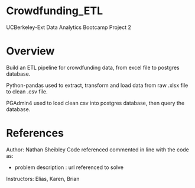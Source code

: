 # Crowdfunding_ETL
UCBerkeley-Ext Data Analytics Bootcamp Project 2

# Overview

Build an ETL pipeline for crowdfunding data, from excel file to postgres database.

Python-pandas used to extract, transform and load data from raw .xlsx file to clean .csv file.

PGAdmin4 used to load clean csv into postgres database, then query the database.

# References

Author: Nathan Sheibley
Code referenced commented in line with the code as:
* problem description : url referenced to solve

Instructors: Elias, Karen, Brian
